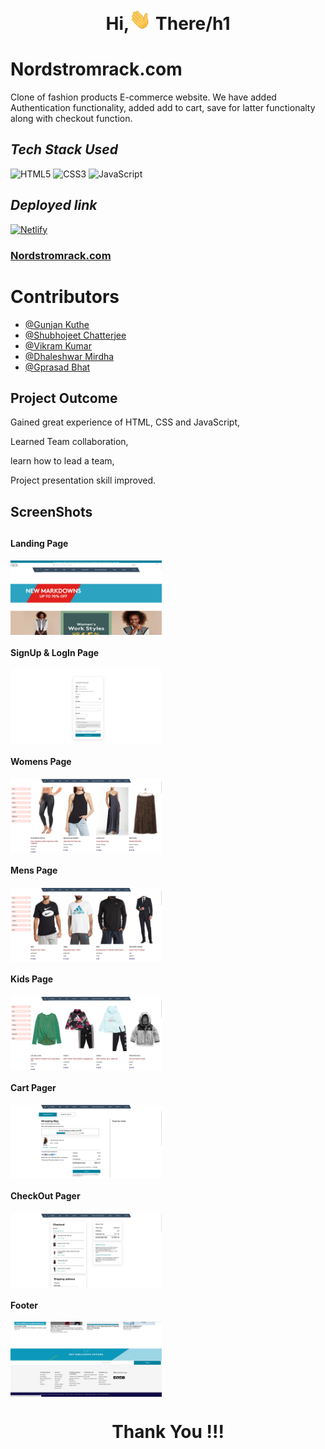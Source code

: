 <h1 align="center"> Hi,<img style="width: 35px;" src="https://raw.githubusercontent.com/ABSphreak/ABSphreak/master/gifs/Hi.gif" alt=""> There/h1

# Nordstromrack.com
Clone of fashion products E-commerce website.  We have added Authentication functionality, added add to cart, save for latter functionalty along with checkout function.

<h2 align="left"><i>Tech Stack Used</i></h2>
<div align="left">
<img alt="HTML5" src="https://img.shields.io/badge/html5-%23E34F26.svg?style=for-the-badge&logo=html5&logoColor=white"/>
<img alt="CSS3" src="https://img.shields.io/badge/css3-%231572B6.svg?style=for-the-badge&logo=css3&logoColor=white"/> 
<img alt="JavaScript" src="https://img.shields.io/badge/javascript-%23323330.svg?style=for-the-badge&logo=javascript&logoColor=%23F7DF1E"/>
</div>

<h2 align="left"><i>Deployed link</i></h2>
  <a href="https://extraordinary-licorice-9ea040.netlify.app/" target="_blank">
  <img alt="Netlify" src="https://img.shields.io/badge/Netlify-00C7B7?style=for-the-badge&logo=netlify&logoColor=white"/>
  </a>
<h3 align="left"><a href="https://extraordinary-licorice-9ea040.netlify.app/" target="_blank">Nordstromrack.com</a></h3>

<h1>Contributors</h1>
    <ul>
        <li><a href="https://github.com/gunjankuthe111" target="_blank">@Gunjan Kuthe</a></li>
        <li><a href="https://github.com/shubhojeet1" target="_blank">@Shubhojeet Chatterjee</a></li>
        <li> <a href="https://github.com/VK14133M02" target="_blank">@Vikram Kumar</a> </li>
        <li><a href="https://github.com/shubhojeet1" target="_blank">@Dhaleshwar Mirdha</a></li>
        <li><a href="https://github.com/gprasadbhat948231" target="_blank">@Gprasad Bhat</a></li>
    </ul>
<h2>Project Outcome</h2>
<p>Gained great experience of HTML, CSS and JavaScript,</p>
<p>Learned Team collaboration,</p>
<p>learn how to lead a team,</p>
<p>Project presentation skill improved.</p>

<h2>ScreenShots<h2>
<h4>Landing Page</h4>
<p></p>
 <div style="display: grid; grid-template-columns: repeat(2,1fr); gap:20px " >
  <img style="width: 100%;" src="https://github.com/gunjankuthe111/Nordstromrack.com/blob/main/ScreenShots/HomePage.png" alt="">
 </div>
 
 <h4>SignUp & LogIn Page</h4>
<p></p>
 <div style="display: grid; grid-template-columns: repeat(2,1fr); gap:20px " >
  <img style="width: 100%;" src="https://github.com/gunjankuthe111/Nordstromrack.com/blob/main/ScreenShots/SignUp%26SignInPage.png" alt="">
 </div>

 
 <h4>Womens Page</h4>
<p></p>
 <div style="display: grid; grid-template-columns: repeat(2,1fr); gap:20px " >
  <img style="width: 100%;" src="https://github.com/gunjankuthe111/Nordstromrack.com/blob/main/ScreenShots/WomensPage.png" alt="">
 </div>
 
 <h4>Mens Page</h4>
<p></p>
 <div style="display: grid; grid-template-columns: repeat(2,1fr); gap:20px " >
  <img style="width: 100%;" src="https://github.com/gunjankuthe111/Nordstromrack.com/blob/main/ScreenShots/MensPage.png" alt="">
 </div>
 <h4>Kids Page</h4>
<p></p>
 <div style="display: grid; grid-template-columns: repeat(2,1fr); gap:20px " >
  <img style="width: 100%;" src="https://github.com/gunjankuthe111/Nordstromrack.com/blob/main/ScreenShots/KidsPage.png" alt="">
 </div>
 
  <h4>Cart Pager</h4>
<p></p>
 <div style="display: grid; grid-template-columns: repeat(2,1fr); gap:20px " >
  <img style="width: 100%;" src="https://github.com/gunjankuthe111/Nordstromrack.com/blob/main/ScreenShots/CartPage.png" alt="">
 </div>
  <h4>CheckOut Pager</h4>
<p></p>
 <div style="display: grid; grid-template-columns: repeat(2,1fr); gap:20px " >
  <img style="width: 100%;" src="https://github.com/gunjankuthe111/Nordstromrack.com/blob/main/ScreenShots/CheckOutPage.png" alt="">
 </div>
 
 <h4>Footer</h4>
<p></p>
 <div style="display: grid; grid-template-columns: repeat(2,1fr); gap:20px " >
  <img style="width: 100%;" src="https://github.com/gunjankuthe111/Nordstromrack.com/blob/main/ScreenShots/Footer.png" alt="">
 </div>



<h1 align="center"> Thank You !!!</h1>
